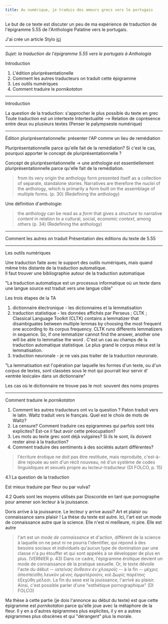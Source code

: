 ```yaml
---
title: Au numérique, je traduis des amours grecs vers le portugais
--- 
```


Le but de ce texte est discuter un peu de ma expérience de traduction de l'épigramme 5.55 de l'Anthologie Palatine vers le portugais. 

J'ai crée un article Stylo [ici](https://stylo.huma-num.fr/article/6412309ba12b9d0012ebb0d1/preview)

---

*Sujet: la traduction de l'épigramme 5.55 vers le portugais à *Anthologia** 

Introduction

1. L'édition pluriprésentationelle
2. Comment les autres traducteurs on traduit cette épigramme
3. Les outils numériques   
4. Comment traduire le *pornikotaton* 

---

Introduction

La question de la traduction: s'approcher le plus possible du texte en grec
Toute traduction est un intertexte
Intertextualité --> Relation de coprésence entre deux ou plusieurs textes (Penser le palympseste numérique)

--- 

Édition pluriprésentationnelle: présenter l'AP comme un lieu de remédiation

Pluriprésentationnelle parce qu'elle fait de la remédiation? Si c'est le cas, pourquoi apporter le concept de pluriprésentationnelle ?

Concept de pluriprésentationnelle -> une anthologie est essentiellement pluriprésentationnelle parce qu'elle fait de la remédiation.

> from its very origin the anthology form presented itself as a collection of separate, standalone stories. Narratives are therefore the *nuclei* of the anthology, which is primarily a form built on the assemblage of multiple forms. (p. 30) (Redefining the anthology)

Une définition d'anthologie: 

> the anthology can be read as a *form* that gives a *structure* to narrative *content* in relation to a cultural, social, economic *context*, among others (p. 34) (Redefining the anthology)

---

Comment les autres on traduit
Présentation des éditions du texte de 5.55

---

Les outils numériques

Une traduction faite avec le support des outils numériques, mais quand même très distante de la traduction automatique.  
Il faut trouver une bibliographie autour de la traduction automatique

"La traduction automatique est un processus informatique où un texte dans une langue source est traduit vers une langue cible" 

Les trois étapes de la TA
1. dictionnaire électronique - les dictionnaires et la lemmatisation
2. traduction statistique - les données affichés par Perseus ; CLTK ; Classical Language Toolkit (CLTK) contains a lemmatizer that disambiguates between multiple lemmas by choosing the most frequent one according to its corpus frequency.  CLTK runs differents lemmatizers in sequence. So, if one lemmatizer cannot find the answer, another one will be able to lemmatise the word <!-- Je n'ai pas parlé du CLTK, mais du Morpheus -->. C'est un cas au champs de la traduction automatique statistique. Le plus grand le corpus mieux est la lemmatisation.
3. traduction neuronale - je ne vais pas traiter de la traduction neuronale.

"La lemmatisation est l'opération par laquelle les formes d'un texte, ou d'un corpus de textes, sont classées sous le mot qui pourrait leur servir d' «entrée lexicale» dans un dictionnaire"

Les cas où le dictionnaire ne trouve pas le mot: souvent des noms propres <!-- à penser la pertinence --> 

--- 

Comment traduire le *pornikotaton*

1. Comment les autres traducteurs ont vu la question ? Paton traduit vers le latin. Waltz traduit vers le français. Quel est le choix de mots de Waltz?
2. La censure? Comment traduire ces epigrammes qui parfois sont très explicites? Est-ce il faut avoir cette préocupation?
3. Les mots au texte grec sont déjà vulgaires? Si ils le sont, ils doivent rester ainsi à la traduction?
4. Comment traduire des sentiments à des sociétés autant différentes?
> l'écriture érotique ne doit pas être restituée, mais reproduite, c'est-à-dire rejouée au sein d'un récit nouveau, né d'un système de codes linguistiques et sexuels propre au lecteur-traducteur (DI FOLCO, p. 15)

4.1 La question de la traduction

Est mieux traduire par fleur ou par vulva?

4.2 Quels sont les moyens utilisés par Dioscoride en tant que pornographe pour amener son lecteur à la jouissance.

Doris arrive à la jouissance. Le lecteur y arrive aussi?
Art et plaisir ou connaissance sans plaisir ! La thèse du texte est autre. Ici, l'art est un mode de connaissance autre que la science. Elle n'est ni meilleure, ni pire. Elle est autre
> l'art est un *mode de connaissance* et d'action, différent de la science à laquelle on ne peut ni ne pourra l'identifier, qui répond à des besoins sociaux et individuels qu'aucun type de domination par une classe n'a pu étouffer et qui sont appelés à se développer de plus en plus. (VERNIER p. 43)
Dans ce cadre, l'épigramme érotique devient un mode de connaissance de la pratique sexuelle. 
Or, le texte dévoile l'acte du début -- *ιατείνας ἄνθεσιν ἐν χλοερoῖς* -- à la fin -- μέχρις ἀπεσπείσθη λευκὸν μένος ἀμφοτέροισιν, καὶ Δωρὶς παρέτοις ἐξεχύθη μέλεσι.  La fin du sexe est la jouissance, l'arrivé au plaisir.
Ainsi, c'est possible parler d'une "esthétique pornographique" (DI FOLCO)


Ma thèse à cette partie (je dois l'annonce au début du texte) est que cette épigramme est *pornikotaton* parce qu'elle joue avec la métaphore de la fleur. Il y en a d'autres épigrammes plus explicites, il y en a autres épigrammes plus obscènes et qui "dérangent" plus la morale.
